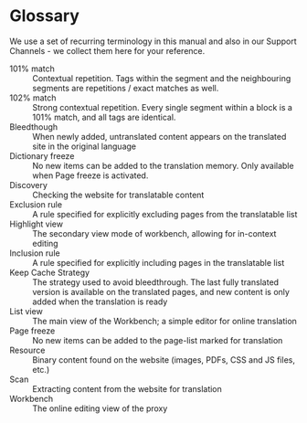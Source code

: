 # Glossary


We use a set of recurring terminology in this manual and also in our
Support Channels - we collect them here for your reference.

<dl>

<dt>101% match</dt><dd>Contextual repetition. Tags within the segment and the neighbouring segments are repetitions / exact matches as well.</dd>
<dt>102% match</dt><dd>Strong contextual repetition. Every single segment within a block is a 101% match, and all tags are identical.</dd>
<dt>Bleedthough</dt><dd>When newly added, untranslated content appears on the translated site in the original language</dd>
<dt>Dictionary freeze</dt><dd>No new items can be added to the translation memory. Only available when Page freeze is activated.</dd>
<dt>Discovery</dt><dd>Checking the website for translatable content</dd>
<dt>Exclusion rule</dt><dd>A rule specified for explicitly excluding pages from the translatable list</dd>
<dt>Highlight view</dt><dd>The secondary view mode of workbench, allowing for in-context editing</dd>
<dt>Inclusion rule</dt><dd>A rule specified for explicitly including pages in the translatable list</dd>
<dt>Keep Cache Strategy</dt><dd>The strategy used to avoid bleedthrough. The last fully translated version is available on the translated pages, and new content is only added when the translation is ready</dd>
<dt>List view</dt><dd>The main view of the Workbench; a simple editor for online translation</dd>
<dt>Page freeze</dt><dd>No new items can be added to the page-list marked for translation</dd>
<dt>Resource</dt><dd>Binary content found on the website (images, PDFs, CSS and JS files, etc.)</dd>
<dt>Scan</dt><dd>Extracting content from the website for translation</dd>
<dt>Workbench</dt><dd>The online editing view of the proxy</dd>

</dl>
